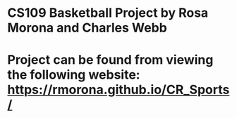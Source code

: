 # CS109 Basketball Project by Rosa Morona and Charles Webb

# Project can be found from viewing the following website: https://rmorona.github.io/CR_Sports/
